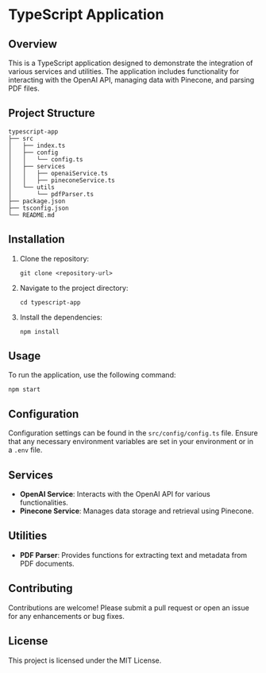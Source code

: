 # TypeScript Application

## Overview
This is a TypeScript application designed to demonstrate the integration of various services and utilities. The application includes functionality for interacting with the OpenAI API, managing data with Pinecone, and parsing PDF files.

## Project Structure
```
typescript-app
├── src
│   ├── index.ts
│   ├── config
│   │   └── config.ts
│   ├── services
│   │   ├── openaiService.ts
│   │   ├── pineconeService.ts
│   └── utils
│       └── pdfParser.ts
├── package.json
├── tsconfig.json
└── README.md
```

## Installation
1. Clone the repository:
   ```
   git clone <repository-url>
   ```
2. Navigate to the project directory:
   ```
   cd typescript-app
   ```
3. Install the dependencies:
   ```
   npm install
   ```

## Usage
To run the application, use the following command:
```
npm start
```

## Configuration
Configuration settings can be found in the `src/config/config.ts` file. Ensure that any necessary environment variables are set in your environment or in a `.env` file.

## Services
- **OpenAI Service**: Interacts with the OpenAI API for various functionalities.
- **Pinecone Service**: Manages data storage and retrieval using Pinecone.

## Utilities
- **PDF Parser**: Provides functions for extracting text and metadata from PDF documents.

## Contributing
Contributions are welcome! Please submit a pull request or open an issue for any enhancements or bug fixes.

## License
This project is licensed under the MIT License.